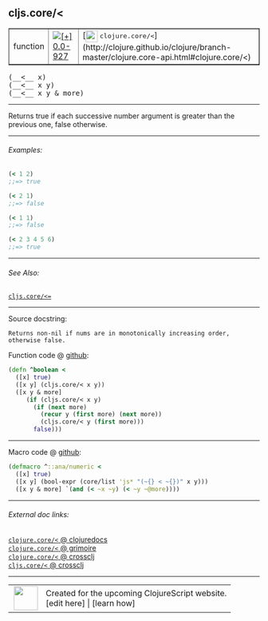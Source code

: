 ## cljs.core/<



 <table border="1">
<tr>
<td>function</td>
<td><a href="https://github.com/cljsinfo/cljs-api-docs/tree/0.0-927"><img valign="middle" alt="[+] 0.0-927" title="Added in 0.0-927" src="https://img.shields.io/badge/+-0.0--927-lightgrey.svg"></a> </td>
<td>
[<img height="24px" valign="middle" src="http://i.imgur.com/1GjPKvB.png"> <samp>clojure.core/<</samp>](http://clojure.github.io/clojure/branch-master/clojure.core-api.html#clojure.core/<)
</td>
</tr>
</table>


 <samp>
(__<__ x)<br>
</samp>
 <samp>
(__<__ x y)<br>
</samp>
 <samp>
(__<__ x y & more)<br>
</samp>

---

Returns true if each successive number argument is greater than the previous
one, false otherwise.

---

###### Examples:

```clj
(< 1 2)
;;=> true

(< 2 1)
;;=> false

(< 1 1)
;;=> false

(< 2 3 4 5 6)
;;=> true
```

---

###### See Also:

[`cljs.core/<=`](cljs.core_LTEQ.md)<br>

---


Source docstring:

```
Returns non-nil if nums are in monotonically increasing order,
otherwise false.
```


Function code @ [github](https://github.com/clojure/clojurescript/blob/r2629/src/cljs/cljs/core.cljs#L1804-L1814):

```clj
(defn ^boolean <
  ([x] true)
  ([x y] (cljs.core/< x y))
  ([x y & more]
     (if (cljs.core/< x y)
       (if (next more)
         (recur y (first more) (next more))
         (cljs.core/< y (first more)))
       false)))
```

<!--
Repo - tag - source tree - lines:

 <pre>
clojurescript @ r2629
└── src
    └── cljs
        └── cljs
            └── <ins>[core.cljs:1804-1814](https://github.com/clojure/clojurescript/blob/r2629/src/cljs/cljs/core.cljs#L1804-L1814)</ins>
</pre>

-->

---

Macro code @ [github](https://github.com/clojure/clojurescript/blob/r2629/src/clj/cljs/core.clj#L434-L437):

```clj
(defmacro ^::ana/numeric <
  ([x] true)
  ([x y] (bool-expr (core/list 'js* "(~{} < ~{})" x y)))
  ([x y & more] `(and (< ~x ~y) (< ~y ~@more))))
```

<!--
Repo - tag - source tree - lines:

 <pre>
clojurescript @ r2629
└── src
    └── clj
        └── cljs
            └── <ins>[core.clj:434-437](https://github.com/clojure/clojurescript/blob/r2629/src/clj/cljs/core.clj#L434-L437)</ins>
</pre>
-->

---


###### External doc links:

[`clojure.core/<` @ clojuredocs](http://clojuredocs.org/clojure.core/<)<br>
[`clojure.core/<` @ grimoire](http://conj.io/store/v1/org.clojure/clojure/1.7.0-beta3/clj/clojure.core/%3C/)<br>
[`clojure.core/<` @ crossclj](http://crossclj.info/fun/clojure.core/%3C.html)<br>
[`cljs.core/<` @ crossclj](http://crossclj.info/fun/cljs.core.cljs/%3C.html)<br>

---

 <table>
<tr><td>
<img valign="middle" align="right" width="48px" src="http://i.imgur.com/Hi20huC.png">
</td><td>
Created for the upcoming ClojureScript website.<br>
[edit here] | [learn how]
</td></tr></table>

[edit here]:https://github.com/cljsinfo/cljs-api-docs/blob/master/cljsdoc/cljs.core_LT.cljsdoc
[learn how]:https://github.com/cljsinfo/cljs-api-docs/wiki/cljsdoc-files

<!--

This information was too distracting to show to readers, but I'll leave it
commented here since it is helpful to:

- pretty-print the data used to generate this document
- and show how to retrieve that data



The API data for this symbol:

```clj
{:description "Returns true if each successive number argument is greater than the previous\none, false otherwise.",
 :return-type boolean,
 :ns "cljs.core",
 :name "<",
 :signature ["[x]" "[x y]" "[x y & more]"],
 :history [["+" "0.0-927"]],
 :type "function",
 :related ["cljs.core/<="],
 :full-name-encode "cljs.core_LT",
 :source {:code "(defn ^boolean <\n  ([x] true)\n  ([x y] (cljs.core/< x y))\n  ([x y & more]\n     (if (cljs.core/< x y)\n       (if (next more)\n         (recur y (first more) (next more))\n         (cljs.core/< y (first more)))\n       false)))",
          :title "Function code",
          :repo "clojurescript",
          :tag "r2629",
          :filename "src/cljs/cljs/core.cljs",
          :lines [1804 1814]},
 :extra-sources [{:code "(defmacro ^::ana/numeric <\n  ([x] true)\n  ([x y] (bool-expr (core/list 'js* \"(~{} < ~{})\" x y)))\n  ([x y & more] `(and (< ~x ~y) (< ~y ~@more))))",
                  :title "Macro code",
                  :repo "clojurescript",
                  :tag "r2629",
                  :filename "src/clj/cljs/core.clj",
                  :lines [434 437]}],
 :examples [{:id "02e6d3",
             :content "```clj\n(< 1 2)\n;;=> true\n\n(< 2 1)\n;;=> false\n\n(< 1 1)\n;;=> false\n\n(< 2 3 4 5 6)\n;;=> true\n```"}],
 :full-name "cljs.core/<",
 :clj-symbol "clojure.core/<",
 :docstring "Returns non-nil if nums are in monotonically increasing order,\notherwise false."}

```

Retrieve the API data for this symbol:

```clj
;; from Clojure REPL
(require '[clojure.edn :as edn])
(-> (slurp "https://raw.githubusercontent.com/cljsinfo/cljs-api-docs/catalog/cljs-api.edn")
    (edn/read-string)
    (get-in [:symbols "cljs.core/<"]))
```

-->
